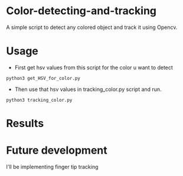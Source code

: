 # Color-detecting-and-tracking

A simple script to detect any colored object and track it using Opencv.

# Usage
* First get hsv values from this script for the color u want to detect
```
python3 get_HSV_for_color.py
```
* Then use that hsv values in tracking_color.py script and run.
```
python3 tracking_color.py
```

# Results


# Future development

I'll be implementing finger tip tracking
